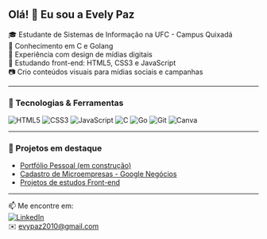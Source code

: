 ## Olá! 👋 Eu sou a Evely Paz

🎓 Estudante de Sistemas de Informação na UFC - Campus Quixadá  
🧠 Conhecimento em C e Golang  
🎨 Experiência com design de mídias digitais  
🌱 Estudando front-end: HTML5, CSS3 e JavaScript  
📷 Crio conteúdos visuais para mídias sociais e campanhas  

---

### 🚀 Tecnologias & Ferramentas
![HTML5](https://img.shields.io/badge/-HTML5-E34F26?style=flat&logo=html5&logoColor=fff)
![CSS3](https://img.shields.io/badge/-CSS3-1572B6?style=flat&logo=css3)
![JavaScript](https://img.shields.io/badge/-JavaScript-F7DF1E?style=flat&logo=javascript&logoColor=000)
![C](https://img.shields.io/badge/-C-00599C?style=flat&logo=c)
![Go](https://img.shields.io/badge/-Golang-00ADD8?style=flat&logo=go)
![Git](https://img.shields.io/badge/-Git-F05032?style=flat&logo=git)
![Canva](https://img.shields.io/badge/-Canva-00C4CC?style=flat&logo=canva)

---

### 🧩 Projetos em destaque
- [Portfólio Pessoal (em construção)](https://github.com/evyhdev/portfolio)
- [Cadastro de Microempresas - Google Negócios](https://github.com/evyhdev/google-negocios)
- [Projetos de estudos Front-end](https://github.com/evyhdev/front-end-estudos)

---

📫 Me encontre em:  
[![LinkedIn](https://img.shields.io/badge/-LinkedIn-0A66C2?style=flat&logo=linkedin&logoColor=white)](https://www.linkedin.com/in/evyhdev)  
✉️ evypaz2010@gmail.com
